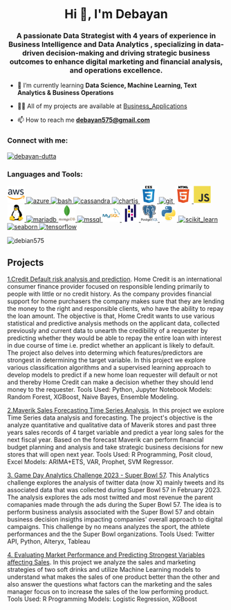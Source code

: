 <h1 align="center">Hi 👋, I'm Debayan</h1>
<h3 align="center">A passionate Data Strategist with 4 years of experience in Business Intelligence and Data Analytics , specializing in data-driven decision-making and driving strategic business outcomes to enhance digital marketing and financial analysis, and operations excellence.</h3>

- 🌱 I’m currently learning **Data Science, Machine Learning, Text Analytics & Business Operations**

- 👨‍💻 All of my projects are available at [Business_Applications](https://github.com/DebiAn575/Business_Applications/tree/main)

- 📫 How to reach me **debayan575@gmail.com**

<h3 align="left">Connect with me:</h3>
<p align="left">
<a href="https://linkedin.com/in/debayan-dutta" target="blank"><img align="center" src="https://raw.githubusercontent.com/rahuldkjain/github-profile-readme-generator/master/src/images/icons/Social/linked-in-alt.svg" alt="debayan-dutta" height="30" width="40" /></a>
</p>

<h3 align="left">Languages and Tools:</h3>
<p align="left"> <a href="https://aws.amazon.com" target="_blank" rel="noreferrer"> <img src="https://raw.githubusercontent.com/devicons/devicon/master/icons/amazonwebservices/amazonwebservices-original-wordmark.svg" alt="aws" width="40" height="40"/> </a> <a href="https://azure.microsoft.com/en-in/" target="_blank" rel="noreferrer"> <img src="https://www.vectorlogo.zone/logos/microsoft_azure/microsoft_azure-icon.svg" alt="azure" width="40" height="40"/> </a> <a href="https://www.gnu.org/software/bash/" target="_blank" rel="noreferrer"> <img src="https://www.vectorlogo.zone/logos/gnu_bash/gnu_bash-icon.svg" alt="bash" width="40" height="40"/> </a> <a href="https://cassandra.apache.org/" target="_blank" rel="noreferrer"> <img src="https://www.vectorlogo.zone/logos/apache_cassandra/apache_cassandra-icon.svg" alt="cassandra" width="40" height="40"/> </a> <a href="https://www.chartjs.org" target="_blank" rel="noreferrer"> <img src="https://www.chartjs.org/media/logo-title.svg" alt="chartjs" width="40" height="40"/> </a> <a href="https://www.w3schools.com/css/" target="_blank" rel="noreferrer"> <img src="https://raw.githubusercontent.com/devicons/devicon/master/icons/css3/css3-original-wordmark.svg" alt="css3" width="40" height="40"/> </a> <a href="https://git-scm.com/" target="_blank" rel="noreferrer"> <img src="https://www.vectorlogo.zone/logos/git-scm/git-scm-icon.svg" alt="git" width="40" height="40"/> </a> <a href="https://www.w3.org/html/" target="_blank" rel="noreferrer"> <img src="https://raw.githubusercontent.com/devicons/devicon/master/icons/html5/html5-original-wordmark.svg" alt="html5" width="40" height="40"/> </a> <a href="https://developer.mozilla.org/en-US/docs/Web/JavaScript" target="_blank" rel="noreferrer"> <img src="https://raw.githubusercontent.com/devicons/devicon/master/icons/javascript/javascript-original.svg" alt="javascript" width="40" height="40"/> </a> <a href="https://www.linux.org/" target="_blank" rel="noreferrer"> <img src="https://raw.githubusercontent.com/devicons/devicon/master/icons/linux/linux-original.svg" alt="linux" width="40" height="40"/> </a> <a href="https://mariadb.org/" target="_blank" rel="noreferrer"> <img src="https://www.vectorlogo.zone/logos/mariadb/mariadb-icon.svg" alt="mariadb" width="40" height="40"/> </a> <a href="https://www.mongodb.com/" target="_blank" rel="noreferrer"> <img src="https://raw.githubusercontent.com/devicons/devicon/master/icons/mongodb/mongodb-original-wordmark.svg" alt="mongodb" width="40" height="40"/> </a> <a href="https://www.microsoft.com/en-us/sql-server" target="_blank" rel="noreferrer"> <img src="https://www.svgrepo.com/show/303229/microsoft-sql-server-logo.svg" alt="mssql" width="40" height="40"/> </a> <a href="https://www.mysql.com/" target="_blank" rel="noreferrer"> <img src="https://raw.githubusercontent.com/devicons/devicon/master/icons/mysql/mysql-original-wordmark.svg" alt="mysql" width="40" height="40"/> </a> <a href="https://pandas.pydata.org/" target="_blank" rel="noreferrer"> <img src="https://raw.githubusercontent.com/devicons/devicon/2ae2a900d2f041da66e950e4d48052658d850630/icons/pandas/pandas-original.svg" alt="pandas" width="40" height="40"/> </a> <a href="https://www.postgresql.org" target="_blank" rel="noreferrer"> <img src="https://raw.githubusercontent.com/devicons/devicon/master/icons/postgresql/postgresql-original-wordmark.svg" alt="postgresql" width="40" height="40"/> </a> <a href="https://www.python.org" target="_blank" rel="noreferrer"> <img src="https://raw.githubusercontent.com/devicons/devicon/master/icons/python/python-original.svg" alt="python" width="40" height="40"/> </a> <a href="https://scikit-learn.org/" target="_blank" rel="noreferrer"> <img src="https://upload.wikimedia.org/wikipedia/commons/0/05/Scikit_learn_logo_small.svg" alt="scikit_learn" width="40" height="40"/> </a> <a href="https://seaborn.pydata.org/" target="_blank" rel="noreferrer"> <img src="https://seaborn.pydata.org/_images/logo-mark-lightbg.svg" alt="seaborn" width="40" height="40"/> </a> <a href="https://www.tensorflow.org" target="_blank" rel="noreferrer"> <img src="https://www.vectorlogo.zone/logos/tensorflow/tensorflow-icon.svg" alt="tensorflow" width="40" height="40"/> </a> </p>

<p><img align="center" src="https://github-readme-stats.vercel.app/api/top-langs?username=debian575&show_icons=true&locale=en&layout=compact" alt="debian575" /></p>

## Projects

[1.Credit Default risk analysis and prediction](https://github.com/DebiAn575/Business_Applications/tree/main/Home_Credit_Default_Risk_prediction).
Home Credit is an international consumer finance provider focused on responsible lending primarily to people with little or no credit history. As the company provides financial support for home purchasers the company makes sure that they are lending the money to the right and responsible clients, who have the ability to repay the loan amount. 
The objective is that, Home Credit wants to use various statistical and predictive analysis methods on the applicant data, collected previously and current data to unearth the credibility of a requester by predicting whether they would be able to repay the entire loan with interest in due course of time i.e. predict whether an applicant is likely to default. The project also delves into determing which features/predictors are strongest in determining the target variable. 
In this project we explore various classification algorithms and a supervised learning approach to develop models to predict if a new home loan requester will default or not and thereby Home Credit can make a decision whether they should lend money to the requester. 
Tools Used: Python, Jupyter Notebook
Models: Random Forest, XGBoost, Naive Bayes, Ensemble Modeling. 

[2.Maverik Sales Forecasting Time Series Analysis](https://github.com/DebiAn575/Business_Applications/tree/main/Maverik_Sales_Forecasting).
In this project we explore Time Series data analysis and forecasting. The project's objective is the analyze quantitative and qualitative data of Maverik stores and past three years sales records of 4 target variable and predict a year long sales for the next fiscal year. Based on the forecast Maverik can perform financial budget planning and analysis and take strategic business decisions for new stores that will open next year. 
Tools Used: R Programming, Posit cloud, Excel
Models: ARIMA+ETS, VAR, Prophet, SVM Regressor. 

[3. Game Day Analytics Challenge 2023 - Super Bowl 57](https://github.com/DebiAn575/Business_Applications/tree/main/Game%20Day%20Analytics%202023).
This Analytics challenge explores the analysis of twitter data (now X) mainly tweets and its associated data that was collected during Super Bowl 57 in February 2023. 
The analysis explores the ads most twitted and most revenue the parent comapanies made through the ads during the Super Bowl 57. 
The idea is to perform business analysis associated with the Super Bowl 57 and obtain business decision insigths impacting companies' overall approach to digital campaigns. 
This challenge by no means analyzes the sport, the athlete performances and the the Super Bowl organizations.
Tools Used: Twitter API, Python, Alteryx, Tableau

[4. Evaluating Market Performance and Predicting Strongest Variables affecting Sales](https://github.com/DebiAn575/Business_Applications/tree/main/XAI_Understanding_which_predictors_affect_product_sale).
In this project we analyze the sales and marketing strategies of two soft drinks and utilize Machine Learning models to understand what makes the sales of one product better than the other and also answer the questions what factors can the marketing and the sales manager focus on to increase the sales of the low performing product. 
Tools Used: R Programming
Models: Logistic Regression, XGBoost


